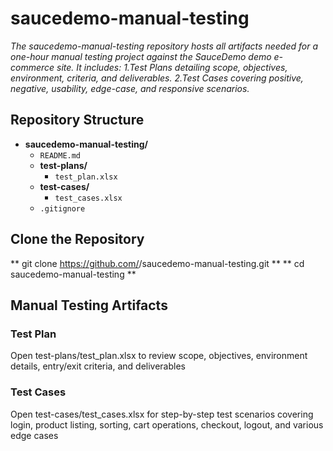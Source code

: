 # saucedemo-manual-testing
*The saucedemo-manual-testing repository hosts all artifacts needed for a one-hour manual testing project against the SauceDemo demo e-commerce site.
It includes:
1.Test Plans detailing scope, objectives, environment, criteria, and deliverables.
2.Test Cases covering positive, negative, usability, edge-case, and responsive scenarios.*

## Repository Structure
- **saucedemo-manual-testing/**
  - `README.md`
  - **test-plans/**
    - `test_plan.xlsx`
  - **test-cases/**
    - `test_cases.xlsx`
  - `.gitignore`


## Clone the Repository
** git clone https://github.com/<your-username>/saucedemo-manual-testing.git **
** cd saucedemo-manual-testing **

## Manual Testing Artifacts
### Test Plan
Open test-plans/test_plan.xlsx to review scope, objectives, environment details, entry/exit criteria, and deliverables 
### Test Cases
Open test-cases/test_cases.xlsx for step-by-step test scenarios covering login, product listing, sorting, cart operations, checkout, logout, and various edge cases
